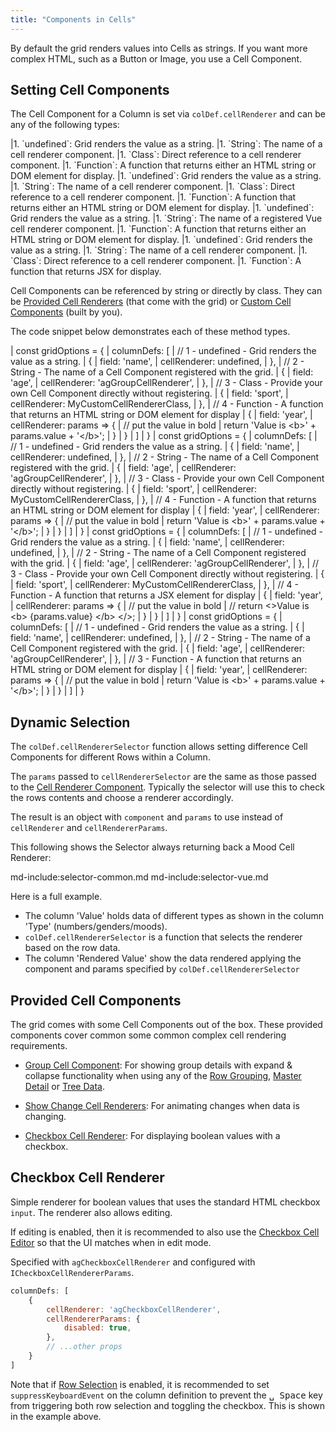 ```yaml
---
title: "Components in Cells"
---
```


By default the grid renders values into Cells as strings. If you want more complex HTML, such as a Button or Image, you use a Cell Component.



## Setting Cell Components

The Cell Component for a Column is set via `colDef.cellRenderer` and can be any of the following types:

<framework-specific-section frameworks="javascript">
|1. `undefined`: Grid renders the value as a string.
|1. `String`: The name of a cell renderer component.
|1. `Class`: Direct reference to a cell renderer component.
|1. `Function`: A function that returns either an HTML string or DOM element for display.
</framework-specific-section>

<framework-specific-section frameworks="angular">
|1. `undefined`: Grid renders the value as a string.
|1. `String`: The name of a cell renderer component.
|1. `Class`: Direct reference to a cell renderer component.
|1. `Function`: A function that returns either an HTML string or DOM element for display.
</framework-specific-section>

<framework-specific-section frameworks="vue">
|1. `undefined`: Grid renders the value as a string.
|1. `String`: The name of a registered Vue cell renderer component.
|1. `Function`: A function that returns either an HTML string or DOM element for display.
</framework-specific-section>

<framework-specific-section frameworks="react">
|1. `undefined`: Grid renders the value as a string.
|1. `String`: The name of a cell renderer component.
|1. `Class`: Direct reference to a cell renderer component.
|1. `Function`: A function that returns JSX for display.
</framework-specific-section>

Cell Components can be referenced by string or directly by class. They can be [Provided Cell Renderers](#provided-cell-renderers) (that come with the grid) or [Custom Cell Components](/component-cell-renderer/) (built by you).

The code snippet below demonstrates each of these method types.

<framework-specific-section frameworks="javascript">
<snippet spaceBetweenProperties="true">
| const gridOptions = {
|     columnDefs: [
|         // 1 - undefined - Grid renders the value as a string.
|         {
|             field: 'name',
|             cellRenderer: undefined,
|         },
|         // 2 - String - The name of a Cell Component registered with the grid.
|         {
|             field: 'age',
|             cellRenderer: 'agGroupCellRenderer',
|         },
|         // 3 - Class - Provide your own Cell Component directly without registering.
|         {
|             field: 'sport',
|             cellRenderer: MyCustomCellRendererClass,
|         },
|         // 4 - Function - A function that returns an HTML string or DOM element for display
|         {
|             field: 'year',
|             cellRenderer: params => {
|                 // put the value in bold
|                 return 'Value is &lt;b&gt;' + params.value + '&lt;/b&gt;';
|             }
|         }
|     ]
| }
</snippet>
</framework-specific-section>

<framework-specific-section frameworks="angular">
<snippet spaceBetweenProperties="true">
| const gridOptions = {
|     columnDefs: [
|         // 1 - undefined - Grid renders the value as a string.
|         {
|             field: 'name',
|             cellRenderer: undefined,
|         },
|         // 2 - String - The name of a Cell Component registered with the grid.
|         {
|             field: 'age',
|             cellRenderer: 'agGroupCellRenderer',
|         },
|         // 3 - Class - Provide your own Cell Component directly without registering.
|         {
|             field: 'sport',
|             cellRenderer: MyCustomCellRendererClass,
|         },
|         // 4 - Function - A function that returns an HTML string or DOM element for display
|         {
|             field: 'year',
|             cellRenderer: params => {
|                 // put the value in bold
|                 return 'Value is &lt;b&gt;' + params.value + '&lt;/b&gt;';
|             }
|         }
|     ]
| }
</snippet>
</framework-specific-section>

<framework-specific-section frameworks="react">
<snippet spaceBetweenProperties="true">
| const gridOptions = {
|     columnDefs: [
|         // 1 - undefined - Grid renders the value as a string.
|         {
|             field: 'name',
|             cellRenderer: undefined,
|         },
|         // 2 - String - The name of a Cell Component registered with the grid.
|         {
|             field: 'age',
|             cellRenderer: 'agGroupCellRenderer',
|         },
|         // 3 - Class - Provide your own Cell Component directly without registering.
|         {
|             field: 'sport',
|             cellRenderer: MyCustomCellRendererClass,
|         },
|         // 4 - Function - A function that returns a JSX element for display
|         {
|             field: 'year',
|             cellRenderer: params => {
|                 // put the value in bold
|                 // return &lt;&gt;Value is &lt;b&gt; {params.value} &lt;/b&gt; &lt;/&gt;;
|             }
|         }
|     ]
| }
</snippet>
</framework-specific-section>

<framework-specific-section frameworks="vue">
<snippet spaceBetweenProperties="true"> 
| const gridOptions = {
|     columnDefs: [
|         // 1 - undefined - Grid renders the value as a string.
|         {
|             field: 'name',
|             cellRenderer: undefined,
|         },
|         // 2 - String - The name of a Cell Component registered with the grid.
|         {
|             field: 'age',
|             cellRenderer: 'agGroupCellRenderer',
|         },
|         // 3 - Function - A function that returns an HTML string or DOM element for display
|         {
|             field: 'year',
|             cellRenderer: params => {
|                 // put the value in bold
|                 return 'Value is &lt;b&gt;' + params.value + '&lt;/b&gt;';
|             }
|         }
|     ]
| }
</snippet>
</framework-specific-section>


## Dynamic Selection

The `colDef.cellRendererSelector` function allows setting difference Cell Components for different Rows within a Column.

The `params` passed to `cellRendererSelector` are the same as those passed to the [Cell Renderer Component](/component-cell-renderer/). Typically the selector will use this to check the rows contents and choose a renderer accordingly.

The result is an object with `component` and `params` to use instead of `cellRenderer` and `cellRendererParams`.

This following shows the Selector always returning back a Mood Cell Renderer:

md-include:selector-common.md
md-include:selector-vue.md
 
Here is a full example.
- The column 'Value' holds data of different types as shown in the column 'Type' (numbers/genders/moods).
- `colDef.cellRendererSelector` is a function that selects the renderer based on the row data.
- The column 'Rendered Value' show the data rendered applying the component and params specified by `colDef.cellRendererSelector`

<grid-example title='Dynamic Rendering Component' name='dynamic-rendering-component' type='mixed' options='{ "exampleHeight": 335, "extras": ["fontawesome"] }'></grid-example>

## Provided Cell Components

The grid comes with some Cell Components out of the box. These provided components cover common some common complex cell rendering requirements.

- [Group Cell Component](/group-cell-renderer/): For showing group details with expand & collapse functionality when using any of the [Row Grouping](/grouping/), [Master Detail](/master-detail/) or [Tree Data](/tree-data/).

- [Show Change Cell Renderers](/change-cell-renderers/): For animating changes when data is changing.

- [Checkbox Cell Renderer](#checkbox-cell-renderer): For displaying boolean values with a checkbox.

## Checkbox Cell Renderer

Simple renderer for boolean values that uses the standard HTML checkbox `input`. The renderer also allows editing.

If editing is enabled, then it is recommended to also use the [Checkbox Cell Editor](/provided-cell-editors-checkbox/) so that the UI matches when in edit mode.

Specified with `agCheckboxCellRenderer` and configured with `ICheckboxCellRendererParams`.

<interface-documentation interfaceName='ICheckboxCellRendererParams' names='["disabled"]'></interface-documentation>

```js
columnDefs: [
    {
        cellRenderer: 'agCheckboxCellRenderer',
        cellRendererParams: {
            disabled: true,
        },
        // ...other props
    }
]
```

<grid-example title='Checkbox Cell Renderer' name='checkbox-cell-renderer' type='generated'></grid-example>


Note that if [Row Selection](/row-selection/) is enabled, it is recommended to set `suppressKeyboardEvent` on the column definition to prevent the <kbd>␣ Space</kbd> key from triggering both row selection and toggling the checkbox. This is shown in the example above.
